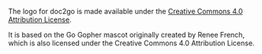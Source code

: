 The logo for doc2go is made available under the
[Creative Commons 4.0 Attribution License](https://creativecommons.org/licenses/by/4.0/).

It is based on the Go Gopher mascot originally created by Renee French,
which is also licensed under the Creative Commons 4.0 Attribution License.

